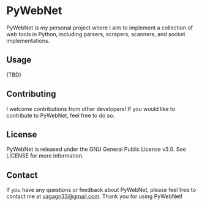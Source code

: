 # PyWebNet

PyWebNet is my personal project where I aim to implement a collection of web tools in Python, including parsers, scrapers, scanners, and socket implementations. 

## Usage

(TBD)

## Contributing

I welcome contributions from other developers! If you would like to contribute to PyWebNet, feel free to do so.
 
## License

PyWebNet is released under the GNU General Public License v3.0. See LICENSE for more information.

## Contact

If you have any questions or feedback about PyWebNet, please feel free to contact me at [vagagn33@gmail.com](mailto:vagagn33@gmail.com). Thank you for using PyWebNet!

